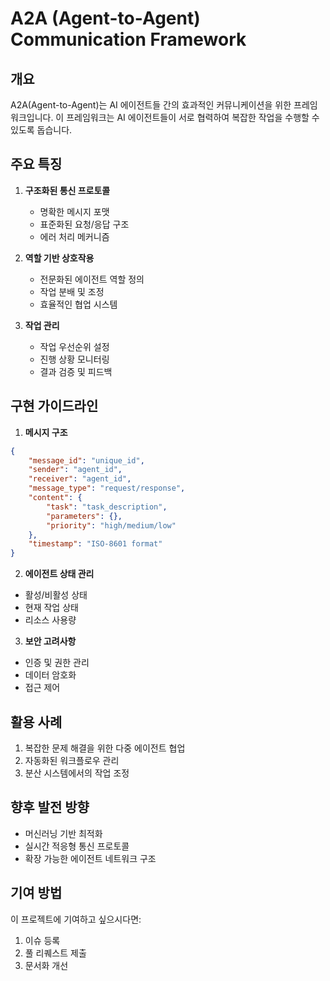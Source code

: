 # A2A (Agent-to-Agent) Communication Framework

## 개요
A2A(Agent-to-Agent)는 AI 에이전트들 간의 효과적인 커뮤니케이션을 위한 프레임워크입니다. 이 프레임워크는 AI 에이전트들이 서로 협력하여 복잡한 작업을 수행할 수 있도록 돕습니다.

## 주요 특징
1. **구조화된 통신 프로토콜**
   - 명확한 메시지 포맷
   - 표준화된 요청/응답 구조
   - 에러 처리 메커니즘

2. **역할 기반 상호작용**
   - 전문화된 에이전트 역할 정의
   - 작업 분배 및 조정
   - 효율적인 협업 시스템

3. **작업 관리**
   - 작업 우선순위 설정
   - 진행 상황 모니터링
   - 결과 검증 및 피드백

## 구현 가이드라인
1. **메시지 구조**
```json
{
    "message_id": "unique_id",
    "sender": "agent_id",
    "receiver": "agent_id",
    "message_type": "request/response",
    "content": {
        "task": "task_description",
        "parameters": {},
        "priority": "high/medium/low"
    },
    "timestamp": "ISO-8601 format"
}
```

2. **에이전트 상태 관리**
- 활성/비활성 상태
- 현재 작업 상태
- 리소스 사용량

3. **보안 고려사항**
- 인증 및 권한 관리
- 데이터 암호화
- 접근 제어

## 활용 사례
1. 복잡한 문제 해결을 위한 다중 에이전트 협업
2. 자동화된 워크플로우 관리
3. 분산 시스템에서의 작업 조정

## 향후 발전 방향
- 머신러닝 기반 최적화
- 실시간 적응형 통신 프로토콜
- 확장 가능한 에이전트 네트워크 구조

## 기여 방법
이 프로젝트에 기여하고 싶으시다면:
1. 이슈 등록
2. 풀 리퀘스트 제출
3. 문서화 개선 